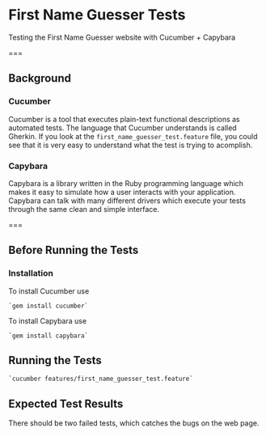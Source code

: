 # First Name Guesser Tests

Testing the First Name Guesser website with Cucumber + Capybara

===
## Background

### Cucumber

Cucumber is a tool that executes plain-text functional descriptions as automated tests. The language that Cucumber understands is called Gherkin. If you look at the `first_name_guesser_test.feature` file, you could see that it is very easy to understand what the test is trying to acomplish.

### Capybara

Capybara is a library written in the Ruby programming language which makes it easy to simulate how a user interacts with your application. Capybara can talk with many different drivers which execute your tests through the same clean and simple interface.

===
## Before Running the Tests

### Installation

To install Cucumber use

    `gem install cucumber`


To install Capybara use

    `gem install capybara`

## Running the Tests

	`cucumber features/first_name_guesser_test.feature`

## Expected Test Results

There should be two failed tests, which catches the bugs on the web page.